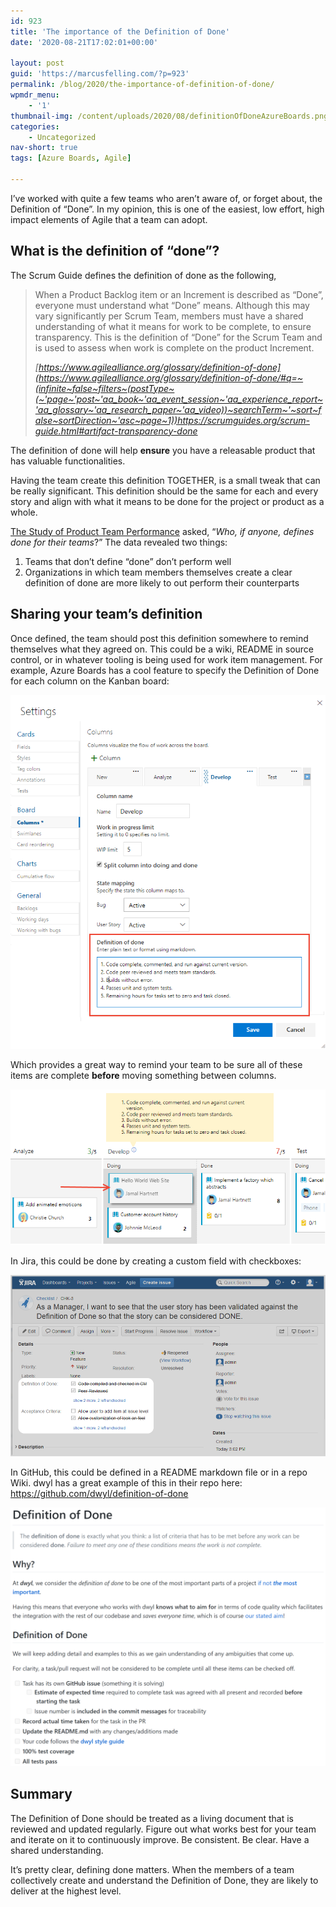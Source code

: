 ```yaml
---
id: 923
title: 'The importance of the Definition of Done'
date: '2020-08-21T17:02:01+00:00'

layout: post
guid: 'https://marcusfelling.com/?p=923'
permalink: /blog/2020/the-importance-of-definition-of-done/
wpmdr_menu:
    - '1'
thumbnail-img: /content/uploads/2020/08/definitionOfDoneAzureBoards.png
categories:
    - Uncategorized
nav-short: true
tags: [Azure Boards, Agile]

---
```



I’ve worked with quite a few teams who aren’t aware of, or forget about, the Definition of “Done”. In my opinion, this is one of the easiest, low effort, high impact elements of Agile that a team can adopt.

## What is the definition of “done”?

The Scrum Guide defines the definition of done as the following,

> When a Product Backlog item or an Increment is described as “Done”, everyone must understand what “Done” means. Although this may vary significantly per Scrum Team, members must have a shared understanding of what it means for work to be complete, to ensure transparency. This is the definition of “Done” for the Scrum Team and is used to assess when work is complete on the product Increment.
> 
> <cite>[https://www.agilealliance.org/glossary/definition-of-done](https://www.agilealliance.org/glossary/definition-of-done/#q=~(infinite~false~filters~(postType~(~'page~'post~'aa_book~'aa_event_session~'aa_experience_report~'aa_glossary~'aa_research_paper~'aa_video))~searchTerm~'~sort~false~sortDirection~'asc~page~1))<https://scrumguides.org/scrum-guide.html#artifact-transparency-done></cite>

The definition of done will help **ensure** you have a releasable product that has valuable functionalities.

Having the team create this definition TOGETHER, is a small tweak that can be really significant. This definition should be the same for each and every story and align with what it means to be done for the project or product as a whole.

[The Study of Product Team Performance](https://actuationconsulting.com/study-product-team-performance/) asked, “*Who, if anyone, defines done for their teams*?” The data revealed two things:

1. Teams that don’t define “done” don’t perform well
2. Organizations in which team members themselves create a clear definition of done are more likely to out perform their counterparts

## Sharing your team’s definition

Once defined, the team should post this definition somewhere to remind themselves what they agreed on. This could be a wiki, README in source control, or in whatever tooling is being used for work item management. For example, Azure Boards has a cool feature to specify the Definition of Done for each column on the Kanban board:

![](/content/uploads/2020/08/definition-of-done-defined.png)

Which provides a great way to remind your team to be sure all of these items are complete **before** moving something between columns.

![](/content/uploads/2020/08/move-doing-done-dod-develop.png)

In Jira, this could be done by creating a custom field with checkboxes:

![](/content/uploads/2020/08/jira-definition-of-done.png)

In GitHub, this could be defined in a README markdown file or in a repo Wiki. dwyl has a great example of this in their repo here: <https://github.com/dwyl/definition-of-done>

![](/content/uploads/2020/08/dwyl-definition-of-done-1024x840.png)

## Summary

The Definition of Done should be treated as a living document that is reviewed and updated regularly. Figure out what works best for your team and iterate on it to continuously improve. Be consistent. Be clear. Have a shared understanding.

It’s pretty clear, defining done matters. When the members of a team collectively create and understand the Definition of Done, they are likely to deliver at the highest level.